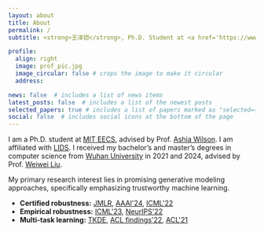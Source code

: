 ```yaml
---
layout: about
title: About
permalink: /
subtitle: <strong>王泽铠</strong>, Ph.D. Student at <a href='https://www.mit.edu'>MIT</a>

profile:
  align: right
  image: prof_pic.jpg
  image_circular: false # crops the image to make it circular
  address: 

news: false  # includes a list of news items
latest_posts: false  # includes a list of the newest posts
selected_papers: true # includes a list of papers marked as "selected={true}"
social: false  # includes social icons at the bottom of the page
---
```




I am a Ph.D. student at [MIT EECS](https://www.eecs.mit.edu), advised by Prof. [Ashia Wilson](https://www.ashiawilson.com). I am affiliated with [LIDS](https://lids.mit.edu). I received my bachelor’s and master’s degrees in computer science from [Wuhan University](https://en.whu.edu.cn) in 2021 and 2024, advised by Prof. [Weiwei Liu](https://sites.google.com/site/weiweiliuhomepage). 

My primary research interest lies in promising generative modeling approaches, specifically emphasizing trustworthy machine learning. 

- **Certified robustness:** [JMLR](http://jmlr.org/papers/v24/23-0668.html), [AAAI'24](https://ojs.aaai.org/index.php/AAAI/article/view/29504), [ICML'22](https://proceedings.mlr.press/v162/wang22q.html)
- **Empirical robustness:** [ICML'23](https://proceedings.mlr.press/v202/wang23ad.html), [NeurIPS'22](https://papers.nips.cc/paper_files/paper/2022/hash/a80ebbb4ec9e9b39789318a0a61e2e43-Abstract-Conference.html)
- **Multi-task learning:** [TKDE](https://ieeexplore.ieee.org/abstract/document/9893398), [ACL findings'22](https://aclanthology.org/2022.findings-acl.271), [ACL'21](https://aclanthology.org/2021.acl-long.428)
